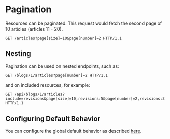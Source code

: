 # Pagination

Resources can be paginated. This request would fetch the second page of 10 articles (articles 11 - 20).

```http
GET /articles?page[size]=10&page[number]=2 HTTP/1.1
```

## Nesting

Pagination can be used on nested endpoints, such as:

```http
GET /blogs/1/articles?page[number]=2 HTTP/1.1
```

and on included resources, for example:

```http
GET /api/blogs/1/articles?include=revisions&page[size]=10,revisions:5&page[number]=2,revisions:3 HTTP/1.1
```

## Configuring Default Behavior

You can configure the global default behavior as described [here](~/usage/options.md#pagination).
